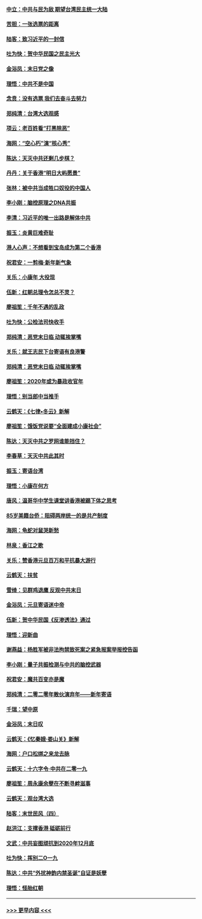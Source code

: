 #### [中立：中共与民为敌 期望台湾民主统一大陆](../pages/nsc993/n11790392.md?t=01140202) 
#### [苦胆：一张选票的距离](../pages/nsc993/n11788914.md?t=01140202) 
#### [陆客：致习近平的一封信](../pages/nsc993/n11788867.md?t=01140202) 
#### [吐为快：贺中华民国之民主光大](../pages/nsc993/n11788618.md?t=01140202) 
#### [金浴凤：末日党之像](../pages/nsc993/n11787475.md?t=01140202) 
#### [理悟：中共不是中国](../pages/nsc993/n11787463.md?t=01140202) 
#### [念贲：没有选票  我们去奋斗去努力](../pages/nsc993/n11787398.md?t=01140202) 
#### [郑纯清：台湾大选观感](../pages/nsc993/n11786210.md?t=01140202) 
#### [项云：老百姓看“打黑除恶”](../pages/nsc993/n11785398.md?t=01140202) 
#### [海网：“空心朽”演“核心秀”](../pages/nsc993/n11783874.md?t=01140202) 
#### [陈达：天灭中共还剩几步棋？](../pages/nsc993/n11783719.md?t=01140202) 
#### [丹丹：关于香港“明日大屿愿景”](../pages/nsc993/n11783273.md?t=01140202) 
#### [张林：被中共当成牲口奴役的中国人](../pages/nsc993/n11782397.md?t=01140202) 
#### [李小刚：脑控原理之DNA共振](../pages/nsc993/n11780962.md?t=01140202) 
#### [李清：习近平的唯一出路是解体中共](../pages/nsc993/n11780866.md?t=01140202) 
#### [振玉：炎黄巨难奇耻](../pages/nsc993/n11779632.md?t=01140202) 
#### [港人心声：不想看到宝岛成为第二个香港](../pages/nsc993/n11778817.md?t=01140202) 
#### [祝君安：一剪梅‧新年新气象](../pages/nsc993/n11776340.md?t=01140202) 
#### [关乐：小康年 大役现](../pages/nsc993/n11774213.md?t=01140202) 
#### [伍新：红朝总理令怎总不灵？](../pages/nsc993/n11770813.md?t=01140202) 
#### [廖祖笙：千年不遇的乱政](../pages/nsc993/n11770373.md?t=01140202) 
#### [吐为快：公检法司快收手](../pages/nsc993/n11770359.md?t=01140202) 
#### [郑纯清：恶党末日临 动辄挨掌嘴](../pages/nsc993/n11769912.md?t=01140202) 
#### [关乐：就王志民下台寄语有良港警](../pages/nsc993/n11769903.md?t=01140202) 
#### [郑纯清：恶党末日临 动辄挨掌嘴](../pages/nsc993/n11769356.md?t=01140202) 
#### [廖祖笙：2020年或为暴政收官年](../pages/nsc993/n11768216.md?t=01140202) 
#### [理悟：别当郎中当推手](../pages/nsc993/n11768243.md?t=01140202) 
#### [云鹤天：《七律▪冬云》新解](../pages/nsc993/n11768204.md?t=01140202) 
#### [廖祖笙：饿饭党说要“全面建成小康社会”](../pages/nsc993/n11767482.md?t=01140202) 
#### [陈达：天灭中共之罗网谁能挡住？](../pages/nsc993/n11767465.md?t=01140202) 
#### [李春草：天灭中共此其时](../pages/nsc993/n11767452.md?t=01140202) 
#### [振玉：寄语台湾](../pages/nsc993/n11767432.md?t=01140202) 
#### [理悟：小康在何方](../pages/nsc993/n11767394.md?t=01140202) 
#### [唐风：温哥华中学生课堂讲香港被踢下体之思考](../pages/nsc993/n11766848.md?t=01140202) 
#### [85岁美籍台侨：阻碍两岸统一的是共产制度](../pages/nsc993/n11765043.md?t=01140202) 
#### [海网：龟蛇对鼠哭新愁](../pages/nsc993/n11764895.md?t=01140202) 
#### [林泉：香江之歌](../pages/nsc993/n11764415.md?t=01140202) 
#### [关乐：赞香港元旦百万和平抗暴大游行](../pages/nsc993/n11764382.md?t=01140202) 
#### [云鹤天：扶贫](../pages/nsc993/n11764245.md?t=01140202) 
#### [雪绮：见群鸡退鹰  反观中共末日](../pages/nsc993/n11762112.md?t=01140202) 
#### [金浴凤：元旦寄语迷中帝](../pages/nsc993/n11761788.md?t=01140202) 
#### [伍新：贺中华民国《反渗透法》通过](../pages/nsc993/n11761994.md?t=01140202) 
#### [理悟：迎新曲](../pages/nsc993/n11761152.md?t=01140202) 
#### [谢燕益：杨胜军被非法拘禁致死案之紧急报案举报控告函](../pages/nsc993/n11756134.md?t=01140202) 
#### [李小刚：量子共振检测与中共的脑控武器](../pages/nsc993/n11754518.md?t=01140202) 
#### [祝君安：魔共百变亦是魔](../pages/nsc993/n11754469.md?t=01140202) 
#### [郑纯清：二零二零年散伙演弃年——新年寄语](../pages/nsc993/n11754195.md?t=01140202) 
#### [千瑞：望中原](../pages/nsc993/n11754159.md?t=01140202) 
#### [金浴凤：末日叹](../pages/nsc993/n11752359.md?t=01140202) 
#### [云鹤天：《忆秦娥‧娄山关》新解](../pages/nsc993/n11752348.md?t=01140202) 
#### [海网：户口松绑之来龙去脉](../pages/nsc993/n11752328.md?t=01140202) 
#### [云鹤天：十六字令‧中共在二零一九](../pages/nsc993/n11752305.md?t=01140202) 
#### [廖祖笙：周永康余孽在不断寻衅滋事](../pages/nsc993/n11751013.md?t=01140202) 
#### [云鹤天：观台湾大选](../pages/nsc993/n11751007.md?t=01140202) 
#### [陆客：末世民风（四）](../pages/nsc993/n11749203.md?t=01140202) 
#### [赵洪江：支撑香港 砥砺前行](../pages/nsc993/n11748482.md?t=01140202) 
#### [文武：中共妄图顽抗到2020年12月底](../pages/nsc993/n11748446.md?t=01140202) 
#### [吐为快：挥别二O一九](../pages/nsc993/n11748411.md?t=01140202) 
#### [陈达：中共“外扰神韵内禁圣诞”自证是妖孽](../pages/nsc993/n11748226.md?t=01140202) 
#### [理悟：怪胎红朝](../pages/nsc993/n11748206.md?t=01140202) 

----
#### [ >>> 更早内容 <<< ](../indexes/nsc993-earlier.md)
